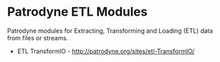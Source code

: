 Patrodyne ETL Modules
=====================

Patrodyne modules for Extracting, Transforming and Loading (ETL) data from files or streams.

* ETL TransformIO - http://patrodyne.org/sites/etl-TransformIO/
